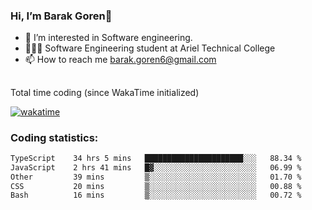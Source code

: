 ###  Hi, I’m Barak Goren👋
- 👀 I’m interested in Software engineering.
- 👨🏼‍🎓 Software Engineering student at Ariel Technical College
- 📫 How to reach me barak.goren6@gmail.com
##
Total time coding (since WakaTime initialized)

[![wakatime](https://wakatime.com/badge/user/5cc5ec80-a806-4ca2-a704-db29274e48cd.svg)](https://wakatime.com/@5cc5ec80-a806-4ca2-a704-db29274e48cd)

   
### Coding statistics:

<!--START_SECTION:waka-->

```txt
TypeScript    34 hrs 5 mins   ██████████████████████░░░   88.34 %
JavaScript    2 hrs 41 mins   █▓░░░░░░░░░░░░░░░░░░░░░░░   06.99 %
Other         39 mins         ▒░░░░░░░░░░░░░░░░░░░░░░░░   01.70 %
CSS           20 mins         ▒░░░░░░░░░░░░░░░░░░░░░░░░   00.88 %
Bash          16 mins         ▒░░░░░░░░░░░░░░░░░░░░░░░░   00.72 %
```

<!--END_SECTION:waka-->

<!---
barakgoren/barakgoren is a ✨ special ✨ repository because its `README.md` (this file) appears on your GitHub profile.
You can click the Preview link to take a look at your changes.
--->
